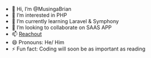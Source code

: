 - 👋 Hi, I’m @MusingaBrian
- 👀 I’m interested in PHP
- 🌱 I’m currently learning Laravel & Symphony 
- 💞️ I’m looking to collaborate on SAAS APP
- 📫 [Reachout](http://www.musingabrian.com)
- 😄 Pronouns: He/ Him
- ⚡ Fun fact: Coding will soon be as important as reading

<!---
MusingaBrian/MusingaBrian is a ✨ special ✨ repository because its `README.md` (this file) appears on your GitHub profile.
You can click the Preview link to take a look at your changes.
--->
